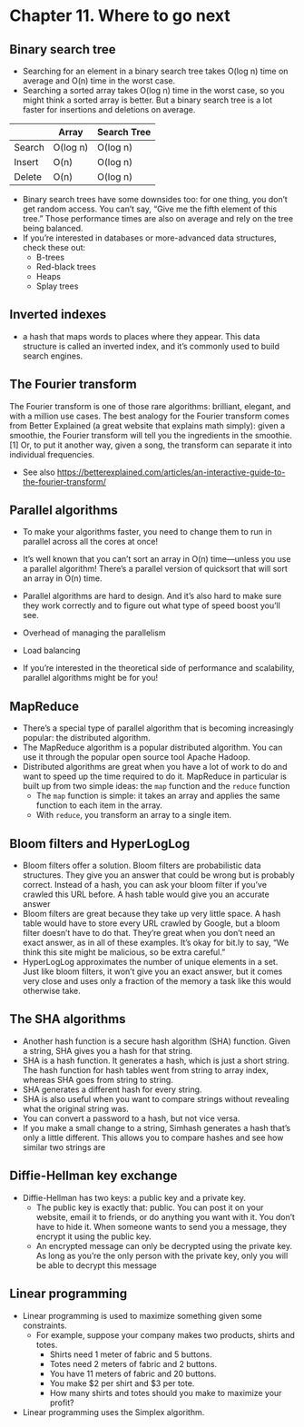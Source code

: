 # Chapter 11. Where to go next

## Binary search tree 
- Searching for an element in a binary search tree takes O(log n) time on average and O(n) time in the worst case. 
- Searching a sorted array takes O(log n) time in the worst case, so you might think a sorted array is better. But a binary search tree is a lot faster for insertions and deletions on average.
 
 |   | Array| Search Tree|
|---|---|---|
|Search|O(log n)|O(log n)|
|Insert|O(n)|O(log n)|
|Delete|O(n)|O(log n)|

- Binary search trees have some downsides too: for one thing, you don’t get random access. You can’t say, “Give me the fifth element of this tree.” Those performance times are also on average and rely on the tree being balanced.
- If you’re interested in databases or more-advanced data structures, check these out:
  - B-trees
  - Red-black trees
  - Heaps
  - Splay trees
  
## Inverted indexes
- a hash that maps words to places where they appear. This data structure is called an inverted index, and it’s commonly used to build search engines.

## The Fourier transform

The Fourier transform is one of those rare algorithms: brilliant, elegant, and with a million use cases. The best analogy for the Fourier transform comes from Better Explained (a great website that explains math simply): given a smoothie, the Fourier transform will tell you the ingredients in the smoothie.[1] Or, to put it another way, given a song, the transform can separate it into individual frequencies.

* See also https://betterexplained.com/articles/an-interactive-guide-to-the-fourier-transform/

## Parallel algorithms

- To make your algorithms faster, you need to change them to run in parallel across all the cores at once!

- It’s well known that you can’t sort an array in O(n) time—unless you use a parallel algorithm! There’s a parallel version of quicksort that will sort an array in O(n) time.

- Parallel algorithms are hard to design. And it’s also hard to make sure they work correctly and to figure out what type of speed boost you’ll see. 

- Overhead of managing the parallelism

- Load balancing

- If you’re interested in the theoretical side of performance and scalability, parallel algorithms might be for you!

## MapReduce

- There’s a special type of parallel algorithm that is becoming increasingly popular: the distributed algorithm. 
- The MapReduce algorithm is a popular distributed algorithm. You can use it through the popular open source tool Apache Hadoop.
- Distributed algorithms are great when you have a lot of work to do and want to speed up the time required to do it. MapReduce in particular is built up from two simple ideas: the `map` function and the `reduce` function
  - The `map` function is simple: it takes an array and applies the same function to each item in the array.
  - With `reduce`, you transform an array to a single item.
  
## Bloom filters and HyperLogLog

- Bloom filters offer a solution. Bloom filters are probabilistic data structures. They give you an answer that could be wrong but is probably correct. Instead of a hash, you can ask your bloom filter if you’ve crawled this URL before. A hash table would give you an accurate answer
- Bloom filters are great because they take up very little space. A hash table would have to store every URL crawled by Google, but a bloom filter doesn’t have to do that. They’re great when you don’t need an exact answer, as in all of these examples. It’s okay for bit.ly to say, “We think this site might be malicious, so be extra careful.”
- HyperLogLog approximates the number of unique elements in a set. Just like bloom filters, it won’t give you an exact answer, but it comes very close and uses only a fraction of the memory a task like this would otherwise take.

## The SHA algorithms

- Another hash function is a secure hash algorithm (SHA) function. Given a string, SHA gives you a hash for that string.
- SHA is a hash function. It generates a hash, which is just a short string. The hash function for hash tables went from string to array index, whereas SHA goes from string to string.
- SHA generates a different hash for every string.
- SHA is also useful when you want to compare strings without revealing what the original string was. 
- You can convert a password to a hash, but not vice versa.
- If you make a small change to a string, Simhash generates a hash that’s only a little different. This allows you to compare hashes and see how similar two strings are

## Diffie-Hellman key exchange

- Diffie-Hellman has two keys: a public key and a private key. 
  - The public key is exactly that: public. You can post it on your website, email it to friends, or do anything you want with it. You don’t have to hide it. When someone wants to send you a message, they encrypt it using the public key. 
  - An encrypted message can only be decrypted using the private key. As long as you’re the only person with the private key, only you will be able to decrypt this message
  
## Linear programming

- Linear programming is used to maximize something given some constraints. 
  - For example, suppose your company makes two products, shirts and totes. 
    - Shirts need 1 meter of fabric and 5 buttons. 
    - Totes need 2 meters of fabric and 2 buttons. 
    - You have 11 meters of fabric and 20 buttons. 
    - You make $2 per shirt and $3 per tote. 
    - How many shirts and totes should you make to maximize your profit?
- Linear programming uses the Simplex algorithm. 
